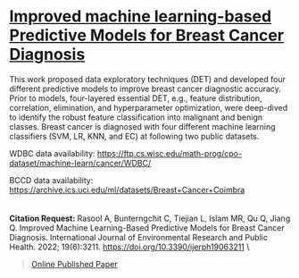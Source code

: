 # [Improved machine learning-based Predictive Models for Breast Cancer Diagnosis](https://www.researchgate.net/publication/359124843_Improved_Machine_Learning-Based_Predictive_Models_for_Breast_Cancer_Diagnosis)

This work proposed data exploratory techniques (DET) and developed four different predictive models to improve breast cancer diagnostic accuracy. Prior to models, four-layered essential DET, e.g., feature distribution, correlation, elimination, and hyperparameter optimization, were deep-dived to identify the robust feature classification into malignant and benign classes. Breast cancer is diagnosed with four different machine learning classifiers (SVM, LR, KNN, and EC) at following two public datasets. 

WDBC data availability: https://ftp.cs.wisc.edu/math-prog/cpo-dataset/machine-learn/cancer/WDBC/ 

BCCD data availability: https://archive.ics.uci.edu/ml/datasets/Breast+Cancer+Coimbra 
\
\
\
**Citation Request:** 
Rasool A, Bunterngchit C, Tiejian L, Islam MR, Qu Q, Jiang Q. Improved Machine Learning-Based Predictive Models for Breast Cancer Diagnosis. International Journal of Environmental Research and Public Health. 2022; 19(6):3211. https://doi.org/10.3390/ijerph19063211
\

>[Online Published Paper](https://www.researchgate.net/publication/359124843_Improved_Machine_Learning-Based_Predictive_Models_for_Breast_Cancer_Diagnosis)



